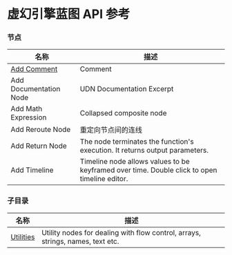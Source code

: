 # 虚幻引擎蓝图 API 参考

### 节点  

| 名称 | 描述 |
|--|--|
| [Add Comment](./add-comment.md) | Comment
| Add Documentation Node | UDN Documentation Excerpt
| Add Math Expression | Collapsed composite node
| Add Reroute Node | 重定向节点间的连线
| Add Return Node |	The node terminates the function's execution. It returns output parameters.
| Add Timeline | Timeline node allows values to be keyframed over time. Double click to open timeline editor.

### 子目录
| 名称 | 描述 |
| -- | -- |
| [Utilities](./utilities) | Utility nodes for dealing with flow control, arrays, strings, names, text etc. |
